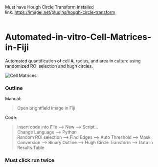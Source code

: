 Must have Hough Circle Transform Installed <br />
link: https://imagej.net/plugins/hough-circle-transform
<br />
<br />
# Automated-in-vitro-Cell-Matrices-in-Fiji

Automated quantification of cell #, radius, and area in culture using randomized ROI selection and hugh circles. 

![Cell Matrices](https://user-images.githubusercontent.com/88243822/212144545-cd672258-93de-40a4-9759-9a825b085531.png)

### Outline
Manual: <br />
> Open brightfield image in Fiji
  
Code: <br />
> Insert code into File --> New --> Script... <br />
> Change Language --> Python <br />
> Random ROI selection --> Find Edges --> Auto Threshold --> Mask Conversion --> Binary Outline --> Hugh Circle Transform --> Data in Results Table <br />

### Must click run twice

